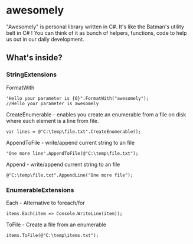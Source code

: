 awesomely
=========

"Awesomely" is personal library written in C#.  It's like the Batman's utility belt in C# !
You can think of it as bunch of helpers, functions, code to help us out in our daily development.

What's inside?
---------------------

### StringExtensions

FormatWith
```
"Hello your parameter is {0}".FormatWith("awesomely");
//Hello your parameter is awesomely
```

CreateEnumerable - enables you create an enumerable from a file on disk where each element is a line from file.
```
var lines = @"C:\temp\file.txt".CreateEnumerable();
```

AppendToFile - write/append current string to an file
```
"One more line".AppendToFile(@"C:\temp\file.txt");
```

Append - write/append current string to an file
```
@"C:\temp\file.txt".AppendLine("One more file");
```

### EnumerableExtensions

Each<T> - Alternative to foreach/for
```
items.Each(item => Console.WriteLine(item));
``` 

ToFile<T> - Create a file from an enumerable
```
items.ToFile(@"C:\temp\items.txt");
``` 



